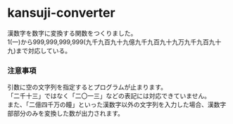 # kansuji-converter
漢数字を数字に変換する関数をつくりました。  
1(一)から999,999,999,999(九千九百九十九億九千九百九十九万九千九百九十九)まで対応している。

### 注意事項
引数に空の文字列を指定するとプログラムが止まります。  
「二千十三」ではなく「二〇一三」などの表記には対応できていません。  
また、「二億四千万の瞳」といった漢数字以外の文字列を入力した場合、漢数字部部分のみを変換した数が出力されます。
